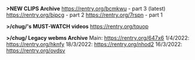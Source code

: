 **>NEW CLIPS Archive**
https://rentry.org/bcmkwu - part 3 (latest)
https://rentry.org/bipcg - part 2
https://rentry.org/7rspn - part 1

**>/chug/'s MUST-WATCH videos**
https://rentry.org/tquop

**>/chug/ Legacy webms Archive**
Main: https://rentry.org/647x6
1/4/2022: https://rentry.org/hknfy
18/3/2022: https://rentry.org/nhod2
16/3/2022: https://rentry.org/ovdsv